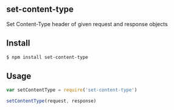 ## set-content-type

Set Content-Type header of given request and response objects

## Install

```bash
$ npm install set-content-type
```

## Usage

```js
var setContentType = require('set-content-type')

setContentType(request, response)
```
